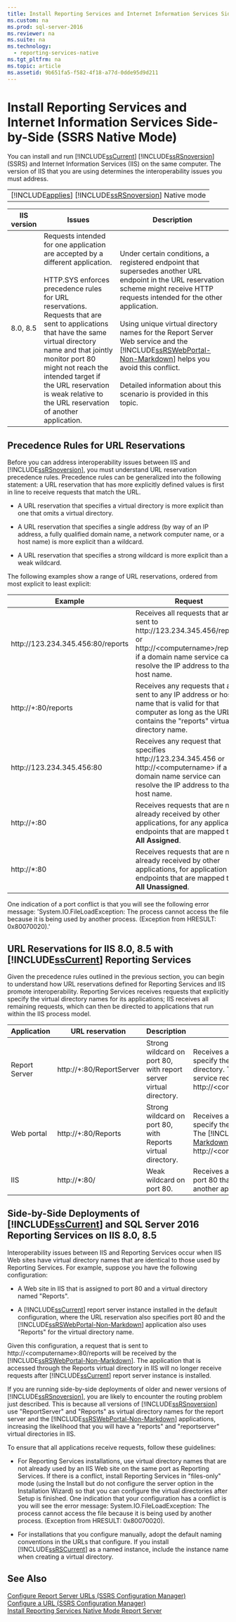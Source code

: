 ```yaml
---
title: Install Reporting Services and Internet Information Services Side-by-Side (SSRS Native Mode)
ms.custom: na
ms.prod: sql-server-2016
ms.reviewer: na
ms.suite: na
ms.technology: 
  - reporting-services-native
ms.tgt_pltfrm: na
ms.topic: article
ms.assetid: 9b651fa5-f582-4f18-a77d-0dde95d9d211
---
```

# Install Reporting Services and Internet Information Services Side-by-Side (SSRS Native Mode)
  You can install and run [!INCLUDE[ssCurrent](../../Token\Other/ssCurrent_md.md)] [!INCLUDE[ssRSnoversion](../../Token\Other/ssRSnoversion_md.md)] \(SSRS\) and Internet Information Services \(IIS\) on the same computer. The version of IIS that you are using determines the interoperability issues you must address.  
  
||  
|-|  
|[!INCLUDE[applies](../../Token\Other/applies_md.md)] [!INCLUDE[ssRSnoversion](../../Token\Other/ssRSnoversion_md.md)] Native mode|  
  
|IIS version|Issues|Description|  
|-----------------|------------|-----------------|  
|8.0, 8.5|Requests intended for one application are accepted by a different application.<br /><br /> HTTP.SYS enforces precedence rules for URL reservations. Requests that are sent to applications that have the same virtual directory name and that jointly monitor port 80 might not reach the intended target if the URL reservation is weak relative to the URL reservation of another application.|Under certain conditions, a registered endpoint that supersedes another URL endpoint in the URL reservation scheme might receive HTTP requests intended for the other application.<br /><br /> Using unique virtual directory names for the Report Server Web service and the [!INCLUDE[ssRSWebPortal-Non-Markdown](../../Token\Other/ssRSWebPortal-Non-Markdown_md.md)] helps you avoid this conflict.<br /><br /> Detailed information about this scenario is provided in this topic.|  
  
## Precedence Rules for URL Reservations  
 Before you can address interoperability issues between IIS and [!INCLUDE[ssRSnoversion](../../Token\Other/ssRSnoversion_md.md)], you must understand URL reservation precedence rules. Precedence rules can be generalized into the following statement: a URL reservation that has more explicitly defined values is first in line to receive requests that match the URL.  
  
-   A URL reservation that specifies a virtual directory is more explicit than one that omits a virtual directory.  
  
-   A URL reservation that specifies a single address \(by way of an IP address, a fully qualified domain name, a network computer name, or a host name\) is more explicit than a wildcard.  
  
-   A URL reservation that specifies a strong wildcard is more explicit than a weak wildcard.  
  
 The following examples show a range of URL reservations, ordered from most explicit to least explicit:  
  
|Example|Request|  
|-------------|-------------|  
|http:\/\/123.234.345.456:80\/reports|Receives all requests that are sent to http:\/\/123.234.345.456\/reports or http:\/\/\<computername\>\/reports if a domain name service can resolve the IP address to that host name.|  
|http:\/\/\+:80\/reports|Receives any requests that are sent to any IP address or host name that is valid for that computer as long as the URL contains the "reports" virtual directory name.|  
|http:\/\/123.234.345.456:80|Receives any request that specifies http:\/\/123.234.345.456 or http:\/\/\<computername\> if a domain name service can resolve the IP address to that host name.|  
|http:\/\/\+:80|Receives requests that are not already received by other applications, for any application endpoints that are mapped to **All Assigned**.|  
|http:\/\/\*:80|Receives requests that are not already received by other applications, for application endpoints that are mapped to **All Unassigned**.|  
  
 One indication of a port conflict is that you will see the following error message: 'System.IO.FileLoadException: The process cannot access the file because it is being used by another process. \(Exception from HRESULT: 0x80070020\).'  
  
## URL Reservations for IIS 8.0, 8.5 with [!INCLUDE[ssCurrent](../../Token\Other/ssCurrent_md.md)] Reporting Services  
 Given the precedence rules outlined in the previous section, you can begin to understand how URL reservations defined for Reporting Services and IIS promote interoperability. Reporting Services receives requests that explicitly specify the virtual directory names for its applications; IIS receives all remaining requests, which can then be directed to applications that run within the IIS process model.  
  
|Application|URL reservation|Description|Request receipt|  
|-----------------|---------------------|-----------------|---------------------|  
|Report Server|http:\/\/\+:80\/ReportServer|Strong wildcard on port 80, with report server virtual directory.|Receives all requests on port 80 that specify the report server virtual directory. The Report Server Web service receives all requests to http:\/\/\<computername\>\/reportserver.|  
|Web portal|http:\/\/\+:80\/Reports|Strong wildcard on port 80, with Reports virtual directory.|Receives all requests on port 80 that specify the reports virtual directory. The [!INCLUDE[ssRSWebPortal-Non-Markdown](../../Token\Other/ssRSWebPortal-Non-Markdown_md.md)] receives all requests to http:\/\/\<computername\>\/reports.|  
|IIS|http:\/\/\*:80\/|Weak wildcard on port 80.|Receives any remaining requests on port 80 that are not received by another application.|  
  
## Side\-by\-Side Deployments of [!INCLUDE[ssCurrent](../../Token\Other/ssCurrent_md.md)] and SQL Server 2016 Reporting Services on IIS 8.0, 8.5  
 Interoperability issues between IIS and Reporting Services occur when IIS Web sites have virtual directory names that are identical to those used by Reporting Services. For example, suppose you have the following configuration:  
  
-   A Web site in IIS that is assigned to port 80 and a virtual directory named "Reports".  
  
-   A [!INCLUDE[ssCurrent](../../Token\Other/ssCurrent_md.md)] report server instance installed in the default configuration, where the URL reservation also specifies port 80 and the [!INCLUDE[ssRSWebPortal-Non-Markdown](../../Token\Other/ssRSWebPortal-Non-Markdown_md.md)] application also uses "Reports" for the virtual directory name.  
  
 Given this configuration, a request that is sent to http:\/\/\<computername\>:80\/reports will be received by the [!INCLUDE[ssRSWebPortal-Non-Markdown](../../Token\Other/ssRSWebPortal-Non-Markdown_md.md)]. The application that is accessed through the Reports virtual directory in IIS will no longer receive requests after [!INCLUDE[ssCurrent](../../Token\Other/ssCurrent_md.md)] report server instance is installed.  
  
 If you are running side\-by\-side deployments of older and newer versions of [!INCLUDE[ssRSnoversion](../../Token\Other/ssRSnoversion_md.md)], you are likely to encounter the routing problem just described. This is because all versions of [!INCLUDE[ssRSnoversion](../../Token\Other/ssRSnoversion_md.md)] use "ReportServer" and "Reports" as virtual directory names for the report server and the [!INCLUDE[ssRSWebPortal-Non-Markdown](../../Token\Other/ssRSWebPortal-Non-Markdown_md.md)] applications, increasing the likelihood that you will have a "reports" and "reportserver" virtual directories in IIS.  
  
 To ensure that all applications receive requests, follow these guidelines:  
  
-   For Reporting Services installations, use virtual directory names that are not already used by an IIS Web site on the same port as Reporting Services. If there is a conflict, install Reporting Services in "files\-only" mode \(using the Install but do not configure the server option in the Installation Wizard\) so that you can configure the virtual directories after Setup is finished. One indication that your configuration has a conflict is you will see the error message: System.IO.FileLoadException: The process cannot access the file because it is being used by another process. \(Exception from HRESULT: 0x80070020\).  
  
-   For installations that you configure manually, adopt the default naming conventions in the URLs that configure. If you install [!INCLUDE[ssRSCurrent](../../Token\Other/ssRSCurrent_md.md)] as a named instance, include the instance name when creating a virtual directory.  
  
## See Also  
 [Configure Report Server URLs  &#40;SSRS Configuration Manager&#41;](../Topic/Configure%20Report%20Server%20URLs%20%20\(SSRS%20Configuration%20Manager\).md)   
 [Configure a URL  &#40;SSRS Configuration Manager&#41;](../Topic/Configure%20a%20URL%20%20\(SSRS%20Configuration%20Manager\).md)   
 [Install Reporting Services Native Mode Report Server](../../Topics\TopicNameNotContainA/Install-Reporting-Services-Native-Mode-Report-Server.md)  
  
  